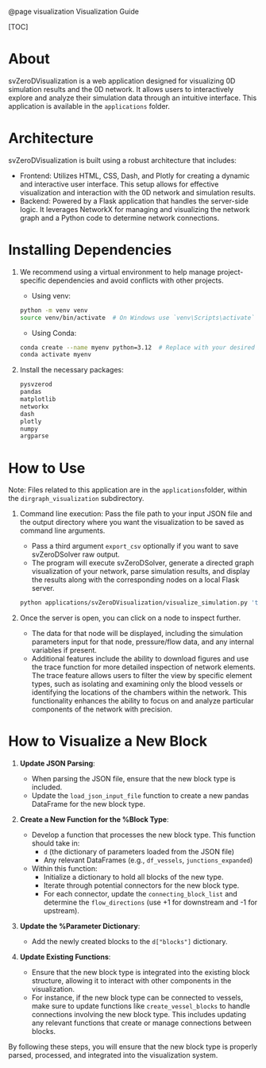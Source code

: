 @page visualization Visualization Guide

[TOC]

# About

svZeroDVisualization is a web application designed for visualizing 0D simulation results and the 0D network. It allows users to interactively explore and analyze their simulation data through an intuitive interface. 
This application is available in the  `applications` folder.


# Architecture
svZeroDVisualization is built using a robust architecture that includes:
- Frontend: Utilizes HTML, CSS, Dash, and Plotly for creating a dynamic and interactive user interface. This setup allows for effective visualization and interaction with the 0D network and simulation results.
- Backend: Powered by a Flask application that handles the server-side logic. It leverages NetworkX for managing and visualizing the network graph and a Python code to determine network connections.

# Installing Dependencies 
1. We recommend using a virtual environment to help manage project-specific 
dependencies and avoid conflicts with other projects.
    - Using venv:
    ```bash
    python -m venv venv
    source venv/bin/activate  # On Windows use `venv\Scripts\activate`
    ```
    - Using Conda:
    ```bash
    conda create --name myenv python=3.12  # Replace with your desired Python version
    conda activate myenv
    ```

2. Install the necessary packages:
    ```bash
    pysvzerod
    pandas
    matplotlib
    networkx
    dash
    plotly
    numpy
    argparse
    ```


# How to Use
Note: Files related to this application are in the `applications`folder, within the `dirgraph_visualization` subdirectory.

1. Command line execution: Pass the file path to your input JSON file and the output directory where you want the visualization to be saved as command line arguments. 
    - Pass a third argument `export_csv` optionally if you want to save svZeroDSolver raw output.
    - The program will execute svZeroDSolver, generate a directed graph visualization of your network, parse simulation results, and display the results along with the corresponding nodes on a local Flask server.
    ```bash
    python applications/svZeroDVisualization/visualize_simulation.py 'tests/cases/chamber_elastance_inductor.json' './output/circuit_img/dir_graph'
    ```

2. Once the server is open, you can click on a node to inspect further. 
    - The data for that node will be displayed, including the simulation parameters input for that node, pressure/flow data, and any internal variables if present. 
    - Additional features include the ability to download figures and use the trace function 
   for more detailed inspection of network elements. The trace feature allows users to filter the 
   view by specific element types, such as isolating and examining only the blood vessels or 
   identifying the locations of the chambers within the network. This functionality enhances the 
   ability to focus on and analyze particular components of the network with precision.

   
# How to Visualize a New Block
1. **Update JSON Parsing**:
   - When parsing the JSON file, ensure that the new block type is included. 
   - Update the `load_json_input_file` function to create a new pandas DataFrame for the new block type.

2. **Create a New Function for the %Block Type**:
   - Develop a function that processes the new block type. This function should take in:
     - `d` (the dictionary of parameters loaded from the JSON file)
     - Any relevant DataFrames (e.g., `df_vessels`, `junctions_expanded`)
   - Within this function:
     - Initialize a dictionary to hold all blocks of the new type.
     - Iterate through potential connectors for the new block type.
     - For each connector, update the `connecting_block_list` and determine the `flow_directions` (use +1 for downstream and -1 for upstream).

3. **Update the %Parameter Dictionary**:
   - Add the newly created blocks to the `d["blocks"]` dictionary.
   
4. **Update Existing Functions**:
   - Ensure that the new block type is integrated into the existing block structure, allowing it to interact with other components in the visualization.
   - For instance, if the new block type can be connected to vessels, make sure to update functions like `create_vessel_blocks` to handle connections involving the new block type. 
This includes updating any relevant functions that create or manage connections between blocks.

By following these steps, you will ensure that the new block type is properly parsed, processed, and integrated into the visualization system.
